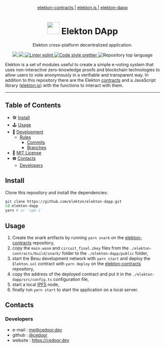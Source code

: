 <p align="center">
    <a href="https://github.com/cedoor/elekton-contracts" target="_blank">
        elekton-contracts
    </a>
    | 
    <a href="https://github.com/cedoor/elekton.js" target="_blank">
        elekton.js
    </a>
    | 
    <a href="https://github.com/cedoor/elekton-dapp" target="_blank">
        elekton-dapp
    </a>
</p>

<p align="center">
    <h1 align="center">
        <img width="40" src="https://github.com/elekton/elekton-dapp/raw/main/public/logo192.png">
        Elekton DApp
    </h1>
    <p align="center">Elekton cross-platform decentralized application.</p>
</p>
    
<p align="center">
    <a href="https://github.com/elekton" target="_blank">
        <img src="https://img.shields.io/badge/project-Elekton-blue.svg?style=flat-square">
    </a>
    <a href="https://github.com/elekton/dapp/blob/master/LICENSE" target="_blank">
        <img src="https://img.shields.io/github/license/elekton/elekton-dapp.svg?style=flat-square">
    </a>
    <a href="https://eslint.org/" target="_blank">
        <img alt="Linter eslint" src="https://img.shields.io/badge/linter-eslint-8080f2?style=flat-square&logo=eslint">
    </a>
    <a href="https://prettier.io/" target="_blank">
        <img alt="Code style prettier" src="https://img.shields.io/badge/code%20style-prettier-f8bc45?style=flat-square&logo=prettier">
    </a>
    <img alt="Repository top language" src="https://img.shields.io/github/languages/top/elekton/elekton-dapp?style=flat-square&logo=typescript">
</p>


Elekton is a set of modules useful to create a simple e-voting system that uses non-interactive zero-knowledge proofs and blockchain technologies to allow users to vote anonymously in a verifiable and transparent way. In addition to this repository there are the Elekton [contracts](https://github.com/cedoor/elekton-contracts) and a JavaScript library ([elekton.js](https://github.com/cedoor/elekton.js)) with the functions to interact with them.

___
  
## Table of Contents

-   🛠 [Install](#install)
-   🕹 [Usage](#usage)
-   🔬 [Development](#development)
    -   [Rules](#scroll-rules)
        -   [Commits](https://github.com/cedoor/cedoor/tree/main/git#commits-rules)
        -   [Branches](https://github.com/cedoor/cedoor/tree/main/git#branch-rules)
-   🧾 [MIT License](https://github.com/elekton/elektonjs/blob/master/LICENSE)
-   ☎️ [Contacts](#contacts)
    -   [Developers](#developers)

## Install


Clone this repository and install the dependencies:

```bash
git clone https://github.com/elekton/elekton-dapp.git
cd elekton-dapp
yarn # or `npm i`
```

## Usage

1. Create the snark artifacts by running `yarn snark` on the [elekton-contracts](https://github.com/cedoor/elekton-contracts) repository,
2. copy the `main.wasm` and `circuit_final.zkey` files from the `./elekton-contracts/build/snark/` folder to the `./elekton-dapp/public` folder,
3. start the Besu development network with `yarn start` and deploy the `Elekton.sol` contract with `yarn deploy` on the [elekton-contracts](https://github.com/cedoor/elekton-contracts) repository,
4. copy the address of the deployed contract and put it in the `./elekton-dapp/src/config.ts` configuration file,
5. start a local [IPFS](https://docs.ipfs.io/install/command-line/) node,
6. finally run `yarn start` to start the application on a local server.

## Contacts

### Developers

-   e-mail : me@cedoor.dev
-   github : [@cedoor](https://github.com/cedoor)
-   website : https://cedoor.dev
